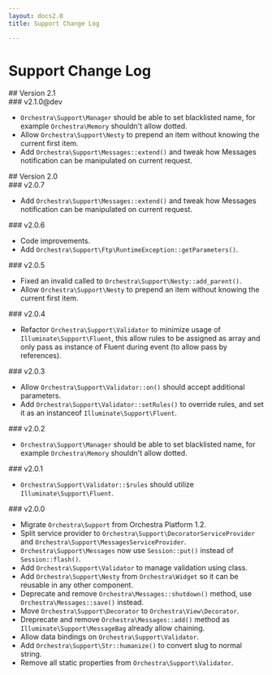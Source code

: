 ```yaml
---
layout: docs2.0
title: Support Change Log

---
```


# Support Change Log

<section id="v2.1">
## Version 2.1

<article id="v2.1.0">
### v2.1.0@dev

* `Orchestra\Support\Manager` should be able to set blacklisted name, for example `Orchestra\Memory` shouldn't allow dotted.
* Allow `Orchestra\Support\Nesty` to prepend an item without knowing the current first item.
* Add `Orchestra\Support\Messages::extend()` and tweak how Messages notification can be manipulated on current request.


</article>

</section>

<section id="v2.0">
## Version 2.0

<article id="v2.0.7">
### v2.0.7

* Add `Orchestra\Support\Messages::extend()` and tweak how Messages notification can be manipulated on current request.

</article>

<article id="v2.0.6">
### v2.0.6

* Code improvements.
* Add `Orchestra\Support\Ftp\RuntimeException::getParameters()`.

</article>

<article id="v2.0.5">
### v2.0.5

* Fixed an invalid called to `Orchestra\Support\Nesty::add_parent()`.
* Allow `Orchestra\Support\Nesty` to prepend an item without knowing the current first item.

</article>

<article id="v2.0.4">
### v2.0.4

* Refactor `Orchestra\Support\Validator` to minimize usage of `Illuminate\Support\Fluent`, this allow rules to be assigned as array and only pass as instance of Fluent during event (to allow pass by references).

</article>

<article id="v2.0.3">
### v2.0.3

* Allow `Orchestra\Support\Validator::on()` should accept additional parameters.
* Add `Orchestra\Support\Validator::setRules()` to override rules, and set it as an instanceof `Illuminate\Support\Fluent`.

</article>

<article id="v2.0.2">
### v2.0.2

* `Orchestra\Support\Manager` should be able to set blacklisted name, for example `Orchestra\Memory` shouldn't allow dotted.

</article>

<article id="v2.0.1">
### v2.0.1

* `Orchestra\Support\Validator::$rules` should utilize `Illuminate\Support\Fluent`.

</article>

<article id="v2.0.0">
### v2.0.0

* Migrate `Orchestra\Support` from Orchestra Platform 1.2.
* Split service provider to `Orchestra\Support\DecoratorServiceProvider` and `Orchestra\Support\MessagesServiceProvider`.
* `Orchestra\Support\Messages` now use `Session::put()` instead of `Session::flash()`.
* Add `Orchestra\Support\Validator` to manage validation using class.
* Add `Orchestra\Support\Nesty` from `Orchestra\Widget` so it can be reusable in any other component.
* Deprecate and remove `Orchestra\Messages::shutdown()` method, use `Orchestra\Messages::save()` instead.
* Move `Orchestra\Support\Decorator` to `Orchestra\View\Decorator`.
* Dreprecate and remove `Orchestra\Messages::add()` method as `Illuminate\Support\MessageBag` already allow chaining.
* Allow data bindings on `Orchestra\Support\Validator`.
* Add `Orchestra\Support\Str::humanize()` to convert slug to normal string.
* Remove all static properties from `Orchestra\Support\Validator`.


</article>

</section>
